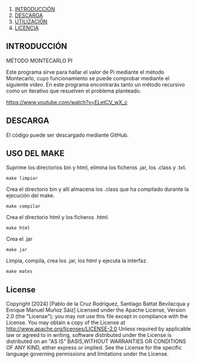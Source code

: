 1. [INTRODUCCIÓN](#introducción)
2. [DESCARGA](#DESCARGA)
3. [UTILIZACIÓN](#uso-del-make)
3. [LICENCIA](#License)




## INTRODUCCIÓN 
MÉTODO MONTECARLO PI

Este programa sirve para hallar el valor de Pi mediante el método Montecarlo, cuyo funcionamiento se puede comprobar mediante el siguiente video. En este programa encontrarás tanto un método recursivo como un iterativo que resuelven el problema planteado.

https://www.youtube.com/watch?v=ELetCV_wX_c


## DESCARGA

El código puede ser descargado mediante GitHub.



## USO DEL MAKE


Suprime los directorios bin y html, elimina los ficheros .jar, los .class y .txt.

	make limpiar

Crea el directorio bin y allí almacena los .class que ha compilado durante la ejecución del make.

	make compilar

Crea el directorio html y los ficheros .html.

	make html

Crea el .jar

	make jar

Limpia, compila, crea los .jar, los html y ejecuta la interfaz.

	make mates

## License

Copyright [2024] [Pablo de la Cruz Rodríguez, Santiago Battat Bevilacqua y Enrique Manuel Muñoz Sáiz] Licensed under the Apache License, Version 2.0 (the "License"); you may not use this file except in compliance with the License. You may obtain a copy of the License at http://www.apache.org/licenses/LICENSE-2.0 Unless required by applicable law or agreed to in writing, software distributed under the License is distributed on an "AS IS" BASIS,WITHOUT WARRANTIES OR CONDITIONS OF ANY KIND, either express or implied. See the License for the specific language governing permissions and limitations under the License.
